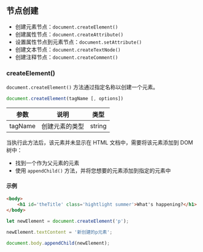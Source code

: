 ## 节点创建

- 创建元素节点：`document.createElement()`
- 创建属性节点：`document.createAttribute()`
- 设置属性节点到元素节点：`document.setAttribute()`
- 创建文本节点：`document.createTextNode()`
- 创建注释节点：`document.createComment()`

### createElement()

`document.createElement()` 方法通过指定名称以创建一个元素。

```js
document.createElement(tagName [, options])
```

| 参数    | 说明           | 类型   |
| ------- | -------------- | ------ |
| tagName | 创建元素的类型 | string |

当执行此方法后，该元素并未显示在 HTML 文档中，需要将该元素添加到 DOM 树中：

- 找到一个作为父元素的元素
- 使用 `appendChild()` 方法，并将您想要的元素添加到指定的元素中

#### 示例

```html
<body>
    <h1 id='theTitle' class='hightlight summer'>What's happening?</h1>
</body>
```

```js
let newElement = document.createElement('p');

newElement.textContent = '新创建的p元素';

document.body.appendChild(newElement);
```
